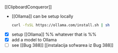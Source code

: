 
[[ClipboardConqueror]]

- [[Ollama]] can be setup locally
	```sh
	curl -fsSL https://ollama.com/install.sh | sh
	```

- [x] setup [[Ollama]] %% whatever that is %%
- [x] add a model to Ollama
- [ ] see [[Bug 388]] [[instalacija sofwarea iz Bug 388]]
